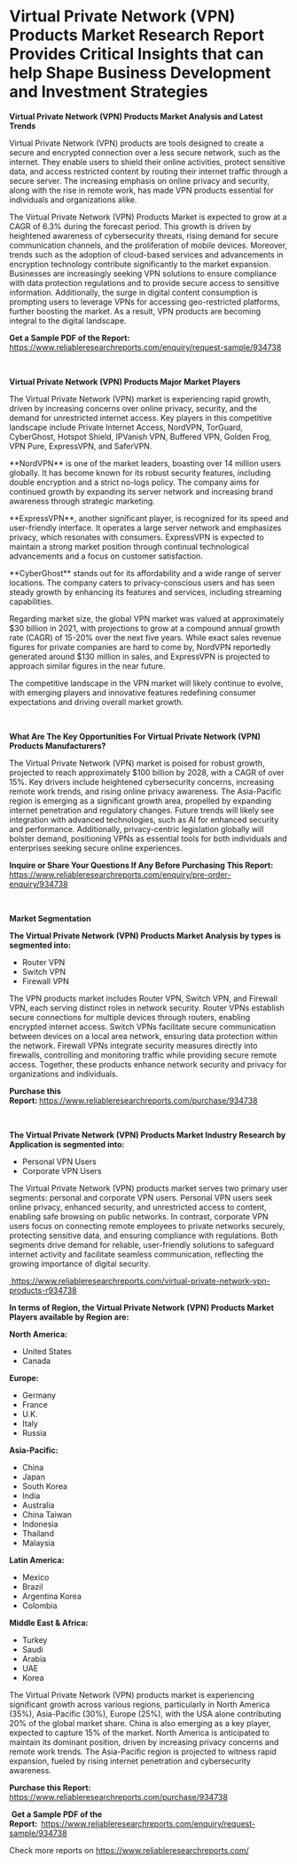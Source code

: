<p><h1>Virtual Private Network (VPN) Products Market Research Report Provides Critical Insights that can help Shape Business Development and Investment Strategies</h1></p><p><strong>Virtual Private Network (VPN) Products Market Analysis and Latest Trends</strong></p>
<p><p>Virtual Private Network (VPN) products are tools designed to create a secure and encrypted connection over a less secure network, such as the internet. They enable users to shield their online activities, protect sensitive data, and access restricted content by routing their internet traffic through a secure server. The increasing emphasis on online privacy and security, along with the rise in remote work, has made VPN products essential for individuals and organizations alike.</p><p>The Virtual Private Network (VPN) Products Market is expected to grow at a CAGR of 6.3% during the forecast period. This growth is driven by heightened awareness of cybersecurity threats, rising demand for secure communication channels, and the proliferation of mobile devices. Moreover, trends such as the adoption of cloud-based services and advancements in encryption technology contribute significantly to the market expansion. Businesses are increasingly seeking VPN solutions to ensure compliance with data protection regulations and to provide secure access to sensitive information. Additionally, the surge in digital content consumption is prompting users to leverage VPNs for accessing geo-restricted platforms, further boosting the market. As a result, VPN products are becoming integral to the digital landscape.</p></p>
<p><strong>Get a Sample PDF of the Report:&nbsp;</strong> <a href="https://www.reliableresearchreports.com/enquiry/request-sample/934738?utm_campaign=2298&utm_medium=2&utm_source=Github&utm_content=ia&utm_term=11032025&utm_id=virtual-private-network-vpn-products">https://www.reliableresearchreports.com/enquiry/request-sample/934738</a></p>
<p>&nbsp;</p>
<p><strong>Virtual Private Network (VPN) Products Major Market Players</strong></p>
<p><p>The Virtual Private Network (VPN) market is experiencing rapid growth, driven by increasing concerns over online privacy, security, and the demand for unrestricted internet access. Key players in this competitive landscape include Private Internet Access, NordVPN, TorGuard, CyberGhost, Hotspot Shield, IPVanish VPN, Buffered VPN, Golden Frog, VPN Pure, ExpressVPN, and SaferVPN.</p><p>**NordVPN** is one of the market leaders, boasting over 14 million users globally. It has become known for its robust security features, including double encryption and a strict no-logs policy. The company aims for continued growth by expanding its server network and increasing brand awareness through strategic marketing.</p><p>**ExpressVPN**, another significant player, is recognized for its speed and user-friendly interface. It operates a large server network and emphasizes privacy, which resonates with consumers. ExpressVPN is expected to maintain a strong market position through continual technological advancements and a focus on customer satisfaction.</p><p>**CyberGhost** stands out for its affordability and a wide range of server locations. The company caters to privacy-conscious users and has seen steady growth by enhancing its features and services, including streaming capabilities.</p><p>Regarding market size, the global VPN market was valued at approximately $30 billion in 2021, with projections to grow at a compound annual growth rate (CAGR) of 15-20% over the next five years. While exact sales revenue figures for private companies are hard to come by, NordVPN reportedly generated around $130 million in sales, and ExpressVPN is projected to approach similar figures in the near future.</p><p>The competitive landscape in the VPN market will likely continue to evolve, with emerging players and innovative features redefining consumer expectations and driving overall market growth.</p></p>
<p>&nbsp;</p>
<p><strong>What Are The Key Opportunities For Virtual Private Network (VPN) Products Manufacturers?</strong></p>
<p><p>The Virtual Private Network (VPN) market is poised for robust growth, projected to reach approximately $100 billion by 2028, with a CAGR of over 15%. Key drivers include heightened cybersecurity concerns, increasing remote work trends, and rising online privacy awareness. The Asia-Pacific region is emerging as a significant growth area, propelled by expanding internet penetration and regulatory changes. Future trends will likely see integration with advanced technologies, such as AI for enhanced security and performance. Additionally, privacy-centric legislation globally will bolster demand, positioning VPNs as essential tools for both individuals and enterprises seeking secure online experiences.</p></p>
<p><strong>Inquire or Share Your Questions If Any Before Purchasing This Report:</strong> <a href="https://www.reliableresearchreports.com/enquiry/pre-order-enquiry/934738?utm_campaign=2298&utm_medium=2&utm_source=Github&utm_content=ia&utm_term=11032025&utm_id=virtual-private-network-vpn-products">https://www.reliableresearchreports.com/enquiry/pre-order-enquiry/934738</a></p>
<p>&nbsp;</p>
<p><strong>Market Segmentation</strong></p>
<p><strong>The Virtual Private Network (VPN) Products Market Analysis by types is segmented into:</strong></p>
<p><ul><li>Router VPN</li><li>Switch VPN</li><li>Firewall VPN</li></ul></p>
<p><p>The VPN products market includes Router VPN, Switch VPN, and Firewall VPN, each serving distinct roles in network security. Router VPNs establish secure connections for multiple devices through routers, enabling encrypted internet access. Switch VPNs facilitate secure communication between devices on a local area network, ensuring data protection within the network. Firewall VPNs integrate security measures directly into firewalls, controlling and monitoring traffic while providing secure remote access. Together, these products enhance network security and privacy for organizations and individuals.</p></p>
<p><strong>Purchase this Report:&nbsp;</strong><a href="https://www.reliableresearchreports.com/purchase/934738?utm_campaign=2298&utm_medium=2&utm_source=Github&utm_content=ia&utm_term=11032025&utm_id=virtual-private-network-vpn-products">https://www.reliableresearchreports.com/purchase/934738</a></p>
<p>&nbsp;</p>
<p><strong>The Virtual Private Network (VPN) Products Market Industry Research by Application is segmented into:</strong></p>
<p><ul><li>Personal VPN Users</li><li>Corporate VPN Users</li></ul></p>
<p><p>The Virtual Private Network (VPN) products market serves two primary user segments: personal and corporate VPN users. Personal VPN users seek online privacy, enhanced security, and unrestricted access to content, enabling safe browsing on public networks. In contrast, corporate VPN users focus on connecting remote employees to private networks securely, protecting sensitive data, and ensuring compliance with regulations. Both segments drive demand for reliable, user-friendly solutions to safeguard internet activity and facilitate seamless communication, reflecting the growing importance of digital security.</p></p>
<p><a href="https://www.reliableresearchreports.com/virtual-private-network-vpn-products-r934738?utm_campaign=2298&utm_medium=2&utm_source=Github&utm_content=ia&utm_term=11032025&utm_id=virtual-private-network-vpn-products">&nbsp;https://www.reliableresearchreports.com/virtual-private-network-vpn-products-r934738</a></p>
<p><strong>In terms of Region, the Virtual Private Network (VPN) Products Market Players available by Region are:</strong></p>
<p>
    <p> <strong> North America: </strong>
        <ul>
            <li>United States</li>
            <li>Canada</li>
        </ul>
        </p> 
    <p> <strong> Europe: </strong>
        <ul>
            <li>Germany</li>
            <li>France</li>
            <li>U.K.</li>
            <li>Italy</li>
            <li>Russia</li>
        </ul>
        </p> 
    <p> <strong> Asia-Pacific: </strong>
        <ul>
            <li>China</li>
            <li>Japan</li>
            <li>South Korea</li>
            <li>India</li>
            <li>Australia</li>
            <li>China Taiwan</li>
            <li>Indonesia</li>
            <li>Thailand</li>
            <li>Malaysia</li>
        </ul>
        </p> 
    <p> <strong> Latin America: </strong>
        <ul>
            <li>Mexico</li>
            <li>Brazil</li>
            <li>Argentina Korea</li>
            <li>Colombia</li>
        </ul>
        </p> 
    <p> <strong> Middle East & Africa: </strong>
        <ul>
            <li>Turkey</li>
            <li>Saudi</li>
            <li>Arabia</li>
            <li>UAE</li>
            <li>Korea</li>
        </ul>
    </p>
    </p>
<p><p>The Virtual Private Network (VPN) products market is experiencing significant growth across various regions, particularly in North America (35%), Asia-Pacific (30%), Europe (25%), with the USA alone contributing 20% of the global market share. China is also emerging as a key player, expected to capture 15% of the market. North America is anticipated to maintain its dominant position, driven by increasing privacy concerns and remote work trends. The Asia-Pacific region is projected to witness rapid expansion, fueled by rising internet penetration and cybersecurity awareness.</p></p>
<p><strong>Purchase this Report: </strong><a href="https://www.reliableresearchreports.com/purchase/934738?utm_campaign=2298&utm_medium=2&utm_source=Github&utm_content=ia&utm_term=11032025&utm_id=virtual-private-network-vpn-products">https://www.reliableresearchreports.com/purchase/934738</a></p>
<p>&nbsp;<strong>Get a Sample PDF of the Report:&nbsp;&nbsp;</strong><a href="https://www.reliableresearchreports.com/enquiry/request-sample/934738?utm_campaign=2298&utm_medium=2&utm_source=Github&utm_content=ia&utm_term=11032025&utm_id=virtual-private-network-vpn-products">https://www.reliableresearchreports.com/enquiry/request-sample/934738</a></p>
<p><strong></strong></p>
<p>Check more reports on <a href="https://www.reliableresearchreports.com/?utm_campaign=2298&utm_medium=2&utm_source=Github&utm_content=ia&utm_term=11032025&utm_id=virtual-private-network-vpn-products">https://www.reliableresearchreports.com/</a></p>